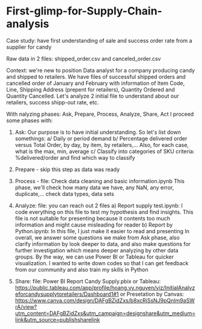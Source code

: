 # First-glimp-for-Supply-Chain-analysis
Case study: have first understanding of sale and success order rate from a supplier for candy

Raw data in 2 files: shipped_order.csv and canceled_order.csv

Context: we're new to position Data analyst for a company producing candy and shipped to retailers. We have files of successful shipped orders and cancelled order of January and February with information of Item Code, Line, Shipping Address (prepent for retailers), Quantity Ordered and Quantity Cancelled.
Let's analyze 2 initial file to understand about our retailers, success shipp-out rate, etc.

With nalyzing phases: Ask, Prepare, Process, Analyze, Share, Act
I proceed some phases with:
1. Ask: Our purpose is to have initial understanding. So let's list down somethings:
      a/ Daily or period demand
      b/ Percentage delivered order versus Total Order, by day, by item, by retailers,...
      Also, for each case, what is the max, min, average
      c/ Classify into categories of SKU criteria: %delivered/order and find which way to classify
2. Prepare - skip this step as data was ready
3. Process - file: Check data cleaning and basic information.ipynb
      This phase, we'll check how many data we have, any NaN, any error, duplicate,... check data types, data sets

4. Analyze: file: you can reach out 2 files
      a) Report supply test.ipynb: I code everything on this file to test my hypothesis and find insights. This file is not suitable for presenting because it contents too much information and might cause misleading for reader
      b) Report  by Python.ipynb: In this file, I just make it easier to read and presenting
In overall, we answer some questions we make from Ask phase, also clarify information by look deeper to data, and also make questions for further investigation which means deeper analyzing by other data groups.
By the way, we can use Power BI or Tableau for quicker visualization. I wanted to write down codes so that I can get feedback from our community and also train my skills in Python

5. Share: file: Power BI Report Candy Supply.pbix
or Tableau: https://public.tableau.com/app/profile/hoang.vy.nguyen/viz/InitialAnalyzeforcandysupplytoretailers/Dashboard1#1
or Presetation by Canvas: https://www.canva.com/design/DAFgBZidZxs/b8xcRjSsNJ9pQnIm9aSWrA/view?utm_content=DAFgBZidZxs&utm_campaign=designshare&utm_medium=link&utm_source=publishsharelink
